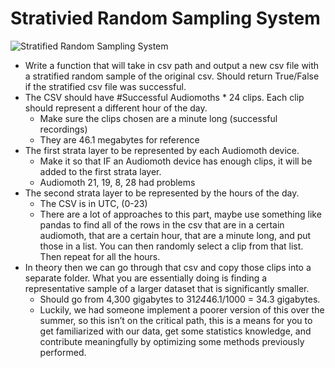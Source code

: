 # Strativied Random Sampling System

![Stratified Random Sampling System]()

- Write a function that will take in csv path and output a new csv file with a stratified random sample of the original csv. Should return True/False if the stratified csv file was successful.
- The CSV should have #Successful Audiomoths * 24 clips. Each clip should represent a different hour of the day.
	- Make sure the clips chosen are a minute long (successful recordings)
	- They are 46.1 megabytes for reference
- The first strata layer to be represented by each Audiomoth device.
	- Make it so that IF an Audiomoth device has enough clips, it will be added to the first strata layer.
	- Audiomoth 21, 19, 8, 28 had problems
- The second strata layer to be represented by the hours of the day.
	- The CSV is in UTC, (0-23)
	- There are a lot of approaches to this part, maybe use something like pandas to find all of the rows in the csv that are in a certain audiomoth, that are a certain hour, that are a minute long, and put those in a list. You can then randomly select a clip from that list. Then repeat for all the hours.
- In theory then we can go through that csv and copy those clips into a separate folder. What you are essentially doing is finding a representative sample of a larger dataset that is significantly smaller.
	- Should go from 4,300 gigabytes to 31*24*46.1/1000 = 34.3 gigabytes.
	- Luckily, we had someone implement a poorer version of this over the summer, so this isn’t on the critical path, this is a means for you to get familiarized with our data, get some statistics knowledge, and contribute meaningfully by optimizing some methods previously performed.